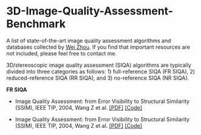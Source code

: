 # 3D-Image-Quality-Assessment-Benchmark
A list of state-of-the-art image quality assessment algorithms and databases collected by [Wei Zhou](http://home.ustc.edu.cn/~weichou). If you find that important resources are not included, please feel free to contact me.

3D/stereoscopic image quality assessment (SIQA) algorithms are typically divided into three categories as follows: 1) full-reference SIQA (FR SIQA), 2) reduced-reference SIQA (RR SIQA), and 3) no-reference SIQA (NR SIQA).

**FR SIQA**
* Image Quality Assessment: from Error Visibility to Structural Similarity (SSIM), IEEE TIP, 2004, Wang Z et al. [[PDF]](https://ece.uwaterloo.ca/~z70wang/publications/ssim.pdf) [[Code]](https://ece.uwaterloo.ca/~z70wang/research/ssim/)

* Image Quality Assessment: from Error Visibility to Structural Similarity (SSIM), IEEE TIP, 2004, Wang Z et al. [[PDF]](https://ece.uwaterloo.ca/~z70wang/publications/ssim.pdf) [[Code]](https://ece.uwaterloo.ca/~z70wang/research/ssim/)

